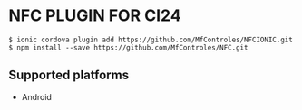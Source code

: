 # NFC PLUGIN FOR CI24

```
$ ionic cordova plugin add https://github.com/MfControles/NFCIONIC.git
$ npm install --save https://github.com/MfControles/NFC.git
```

## Supported platforms
- Android



